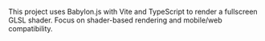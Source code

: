 <!-- Use this file to provide workspace-specific custom instructions to Copilot. For more details, visit https://code.visualstudio.com/docs/copilot/copilot-customization#_use-a-githubcopilotinstructionsmd-file -->

This project uses Babylon.js with Vite and TypeScript to render a fullscreen GLSL shader. Focus on shader-based rendering and mobile/web compatibility.
